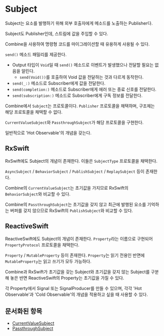 # Subject

Subject는 요소를 발행하기 위해 외부 호출자에게 메소드를 노출하는 Publisher다.

Subject도 Publisher인데, 스트림에 값을 주입할 수 있다.

Combine을 사용하여 명령형 코드를 마이그레이션할 때 유용하게 사용될 수 있다.

`send()` 메소드 패밀리를 제공한다.

- Output 타입이 `Void`일 때 `send()` 메소드로 이벤트가 발생했으나 전달할 필요는 없음을 알린다.
  - `send(Void())`를 호출하여 Void 값을 전달하는 것과 다르게 동작한다.
- `send(_:)` 메소드로 Subscriber에게 값을 전달한다.
- `send(completion:)` 메소드로 Subscriber에게 에러 또는 종료 신호를 전달한다.
- `send(subscription:)` 메소드로 Subscriber에게 구독 정보를 전달한다.

Combine에서 `Subject`는 프로토콜이다. `Publisher` 프로토콜을 채택하며, 구조체는 해당 프로토콜을 채택할 수 없다.

`CurrentValueSubject`와 `PassthroughSubject`가 해당 프로토콜을 구현한다.

일반적으로 'Hot Observable'의 개념을 갖는다.

## RxSwift

RxSwift에도 Subject의 개념이 존재한다. 이들은 `SubjectType` 프로토콜을 채택한다.

`AsyncSubject` / `BehaviorSubject` / `PublishSubject` / `ReplaySubject` 등이 존재한다.

Combine의 `CurrentValueSubject`는 초기값을 가지므로 RxSwift의 `BehaviorSubject`와 비교할 수 있다. 

Combine의 `PassthroughSubject`는 초기값을 갖지 않고 최근에 발행된 요소를 기억하는 버퍼를 갖지 않으므로 RxSwift의 `PublishSubject`와 비교할 수 있다.

## ReactiveSwift

ReactiveSwift에도 Subject의 개념이 존재한다. `Property`라는 이름으로 구현되어 `PropertyProtocol` 프로토콜을 채택한다.

`Property` / `MutableProperty` 등이 존재한다. `Property`는 읽기 전용인 반면에 `MutableProperty`는 읽고 쓰기가 모두 가능하다.

Combine과 RxSwift가 초기값을 갖는 Subject와 초기값을 갖지 않는 Subject를 구분해 놓은 반면 ReactiveSwift의 Property는 초기값을 가질 수 있다.

각 Property에서 Signal 또는 SignalProducer를 만들 수 있으며, 각각 'Hot Observable'과 'Cold Observable'의 개념을 적용하고 싶을 때 사용할 수 있다.

## 문서화된 항목

- [CurrentValueSubject](./CurrentValueSubject.md)
- [PassthroughSubject](./PassthroughSubject.md)